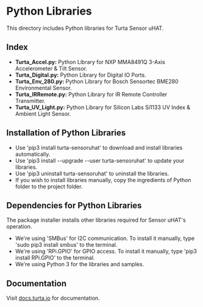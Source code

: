 # Python Libraries
This directory includes Python libraries for Turta Sensor uHAT.

## Index
* __Turta_Accel.py:__ Python Library for NXP MMA8491Q 3-Axis Accelerometer & Tilt Sensor.
* __Turta_Digital.py:__ Python Library for Digital IO Ports.
* __Turta_Env_280.py:__ Python Library for Bosch Sensortec BME280 Environmental Sensor.
* __Turta_IRRemote.py:__ Python Library for IR Remote Controller Transmitter.
* __Turta_UV_Light.py:__ Python Library for Silicon Labs Si1133 UV Index & Ambient Light Sensor.

## Installation of Python Libraries
* Use 'pip3 install turta-sensoruhat' to download and install libraries automatically.
* Use 'pip3 install --upgrade --user turta-sensoruhat' to update your libraries.
* Use 'pip3 uninstall turta-sensoruhat' to uninstall the libraries.
* If you wish to install libraries manually, copy the ingredients of Python folder to the project folder.

## Dependencies for Python Libraries
The package installer installs other libraries required for Sensor uHAT's operation.
* We're using 'SMBus' for I2C communication. To install it manually, type 'sudo pip3 install smbus' to the terminal.
* We're using 'RPi.GPIO' for GPIO access. To install it manually, type 'pip3 install RPi.GPIO' to the terminal.
* We're using Python 3 for the libraries and samples.

## Documentation
Visit [docs.turta.io](https://docs.turta.io) for documentation.
